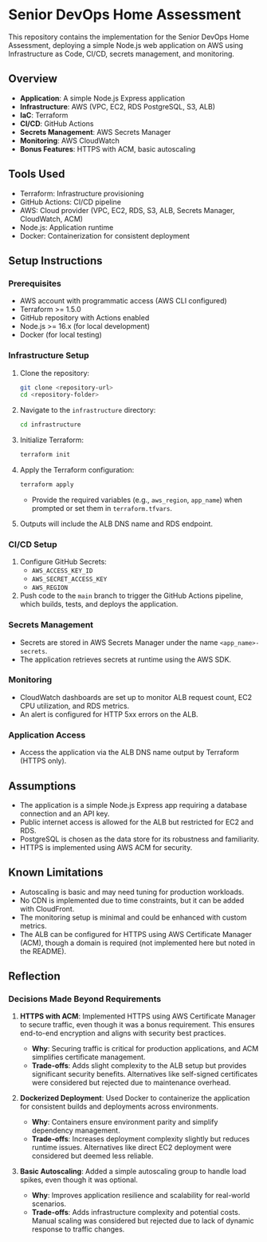 # Senior DevOps Home Assessment

This repository contains the implementation for the Senior DevOps Home Assessment, deploying a simple Node.js web application on AWS using Infrastructure as Code, CI/CD, secrets management, and monitoring.

## Overview
- **Application**: A simple Node.js Express application
- **Infrastructure**: AWS (VPC, EC2, RDS PostgreSQL, S3, ALB)
- **IaC**: Terraform
- **CI/CD**: GitHub Actions
- **Secrets Management**: AWS Secrets Manager
- **Monitoring**: AWS CloudWatch
- **Bonus Features**: HTTPS with ACM, basic autoscaling

## Tools Used
- Terraform: Infrastructure provisioning
- GitHub Actions: CI/CD pipeline
- AWS: Cloud provider (VPC, EC2, RDS, S3, ALB, Secrets Manager, CloudWatch, ACM)
- Node.js: Application runtime
- Docker: Containerization for consistent deployment

## Setup Instructions

### Prerequisites
- AWS account with programmatic access (AWS CLI configured)
- Terraform >= 1.5.0
- GitHub repository with Actions enabled
- Node.js >= 16.x (for local development)
- Docker (for local testing)

### Infrastructure Setup
1. Clone the repository:
   ```bash
   git clone <repository-url>
   cd <repository-folder>
   ```
2. Navigate to the `infrastructure` directory:
   ```bash
   cd infrastructure
   ```
3. Initialize Terraform:
   ```bash
   terraform init
   ```
4. Apply the Terraform configuration:
   ```bash
   terraform apply
   ```
   - Provide the required variables (e.g., `aws_region`, `app_name`) when prompted or set them in `terraform.tfvars`.

5. Outputs will include the ALB DNS name and RDS endpoint.

### CI/CD Setup
1. Configure GitHub Secrets:
   - `AWS_ACCESS_KEY_ID`
   - `AWS_SECRET_ACCESS_KEY`
   - `AWS_REGION`
2. Push code to the `main` branch to trigger the GitHub Actions pipeline, which builds, tests, and deploys the application.

### Secrets Management
- Secrets are stored in AWS Secrets Manager under the name `<app_name>-secrets`.
- The application retrieves secrets at runtime using the AWS SDK.

### Monitoring
- CloudWatch dashboards are set up to monitor ALB request count, EC2 CPU utilization, and RDS metrics.
- An alert is configured for HTTP 5xx errors on the ALB.

### Application Access
- Access the application via the ALB DNS name output by Terraform (HTTPS only).

## Assumptions
- The application is a simple Node.js Express app requiring a database connection and an API key.
- Public internet access is allowed for the ALB but restricted for EC2 and RDS.
- PostgreSQL is chosen as the data store for its robustness and familiarity.
- HTTPS is implemented using AWS ACM for security.

## Known Limitations
- Autoscaling is basic and may need tuning for production workloads.
- No CDN is implemented due to time constraints, but it can be added with CloudFront.
- The monitoring setup is minimal and could be enhanced with custom metrics.
- The ALB can be configured for HTTPS using AWS Certificate Manager (ACM), though a domain is required (not     implemented here but noted in the README).


## Reflection
### Decisions Made Beyond Requirements
1. **HTTPS with ACM**: Implemented HTTPS using AWS Certificate Manager to secure traffic, even though it was a bonus requirement. This ensures end-to-end encryption and aligns with security best practices.
   - **Why**: Securing traffic is critical for production applications, and ACM simplifies certificate management.
   - **Trade-offs**: Adds slight complexity to the ALB setup but provides significant security benefits. Alternatives like self-signed certificates were considered but rejected due to maintenance overhead.

2. **Dockerized Deployment**: Used Docker to containerize the application for consistent builds and deployments across environments.
   - **Why**: Containers ensure environment parity and simplify dependency management.
   - **Trade-offs**: Increases deployment complexity slightly but reduces runtime issues. Alternatives like direct EC2 deployment were considered but deemed less reliable.

3. **Basic Autoscaling**: Added a simple autoscaling group to handle load spikes, even though it was optional.
   - **Why**: Improves application resilience and scalability for real-world scenarios.
   - **Trade-offs**: Adds infrastructure complexity and potential costs. Manual scaling was considered but rejected due to lack of dynamic response to traffic changes.